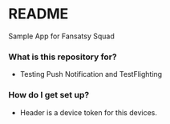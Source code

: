 # README #

Sample App for Fansatsy Squad

### What is this repository for? ###

* Testing Push Notification and TestFlighting

### How do I get set up? ###

* Header is a device token for this devices.